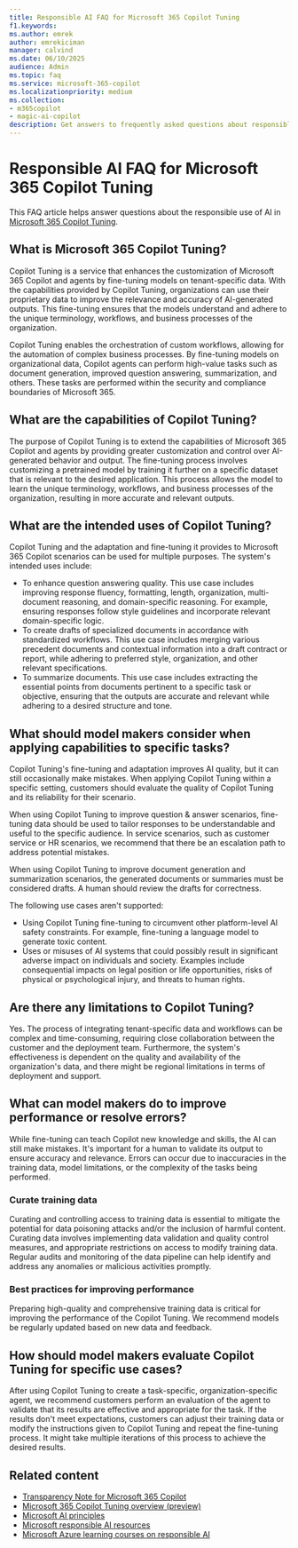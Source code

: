 ```yaml
---
title: Responsible AI FAQ for Microsoft 365 Copilot Tuning
f1.keywords:
ms.author: emrek
author: emrekiciman
manager: calvind
ms.date: 06/10/2025
audience: Admin
ms.topic: faq
ms.service: microsoft-365-copilot
ms.localizationpriority: medium
ms.collection:
- m365copilot
- magic-ai-copilot
description: Get answers to frequently asked questions about responsible AI and Microsoft 365 Copilot Tuning
---
```


# Responsible AI FAQ for Microsoft 365 Copilot Tuning

<!-- cSpell:ignore calvind emrek emrekiciman pretrained -->

This FAQ article helps answer questions about the responsible use of AI in [Microsoft 365 Copilot Tuning](copilot-tuning-overview.md).

## What is Microsoft 365 Copilot Tuning?

Copilot Tuning is a service that enhances the customization of Microsoft 365 Copilot and agents by fine-tuning models on tenant-specific data. With the capabilities provided by Copilot Tuning, organizations can use their proprietary data to improve the relevance and accuracy of AI-generated outputs. This fine-tuning ensures that the models understand and adhere to the unique terminology, workflows, and business processes of the organization.

Copilot Tuning enables the orchestration of custom workflows, allowing for the automation of complex business processes. By fine-tuning models on organizational data, Copilot agents can perform high-value tasks such as document generation, improved question answering, summarization, and others. These tasks are performed within the security and compliance boundaries of Microsoft 365.

## What are the capabilities of Copilot Tuning?

The purpose of Copilot Tuning is to extend the capabilities of Microsoft 365 Copilot and agents by providing greater customization and control over AI-generated behavior and output. The fine-tuning process involves customizing a pretrained model by training it further on a specific dataset that is relevant to the desired application. This process allows the model to learn the unique terminology, workflows, and business processes of the organization, resulting in more accurate and relevant outputs.

## What are the intended uses of Copilot Tuning?

Copilot Tuning and the adaptation and fine-tuning it provides to Microsoft 365 Copilot scenarios can be used for multiple purposes. The system's intended uses include:

- To enhance question answering quality. This use case includes improving response fluency, formatting, length, organization, multi-document reasoning, and domain-specific reasoning. For example, ensuring responses follow style guidelines and incorporate relevant domain-specific logic.
- To create drafts of specialized documents in accordance with standardized workflows. This use case includes merging various precedent documents and contextual information into a draft contract or report, while adhering to preferred style, organization, and other relevant specifications.
- To summarize documents. This use case includes extracting the essential points from documents pertinent to a specific task or objective, ensuring that the outputs are accurate and relevant while adhering to a desired structure and tone.

## What should model makers consider when applying capabilities to specific tasks?

Copilot Tuning's fine-tuning and adaptation improves AI quality, but it can still occasionally make mistakes. When applying Copilot Tuning within a specific setting, customers should evaluate the quality of Copilot Tuning and its reliability for their scenario.

When using Copilot Tuning to improve question & answer scenarios, fine-tuning data should be used to tailor responses to be understandable and useful to the specific audience. In service scenarios, such as customer service or HR scenarios, we recommend that there be an escalation path to address potential mistakes.

When using Copilot Tuning to improve document generation and summarization scenarios, the generated documents or summaries must be considered drafts. A human should review the drafts for correctness.

The following use cases aren't supported:

- Using Copilot Tuning fine-tuning to circumvent other platform-level AI safety constraints. For example, fine-tuning a language model to generate toxic content.
- Uses or misuses of AI systems that could possibly result in significant adverse impact on individuals and society. Examples include consequential impacts on legal position or life opportunities, risks of physical or psychological injury, and threats to human rights.

## Are there any limitations to Copilot Tuning?

Yes. The process of integrating tenant-specific data and workflows can be complex and time-consuming, requiring close collaboration between the customer and the deployment team. Furthermore, the system's effectiveness is dependent on the quality and availability of the organization's data, and there might be regional limitations in terms of deployment and support.

## What can model makers do to improve performance or resolve errors?

While fine-tuning can teach Copilot new knowledge and skills, the AI can still make mistakes. It's important for a human to validate its output to ensure accuracy and relevance. Errors can occur due to inaccuracies in the training data, model limitations, or the complexity of the tasks being performed.

### Curate training data

Curating and controlling access to training data is essential to mitigate the potential for data poisoning attacks and/or the inclusion of harmful content. Curating data involves implementing data validation and quality control measures, and appropriate restrictions on access to modify training data. Regular audits and monitoring of the data pipeline can help identify and address any anomalies or malicious activities promptly.

### Best practices for improving performance

Preparing high-quality and comprehensive training data is critical for improving the performance of the Copilot Tuning. We recommend models be regularly updated based on new data and feedback.

## How should model makers evaluate Copilot Tuning for specific use cases?

After using Copilot Tuning to create a task-specific, organization-specific agent, we recommend customers perform an evaluation of the agent to validate that its results are effective and appropriate for the task. If the results don't meet expectations, customers can adjust their training data or modify the instructions given to Copilot Tuning and repeat the fine-tuning process. It might take multiple iterations of this process to achieve the desired results.

## Related content

- [Transparency Note for Microsoft 365 Copilot](microsoft-365-copilot-transparency-note.md)
- [Microsoft 365 Copilot Tuning overview (preview)](copilot-tuning-overview.md)
- [Microsoft AI principles](https://www.microsoft.com/ai/responsible-ai)
- [Microsoft responsible AI resources](https://www.microsoft.com/ai/responsible-ai-resources)
- [Microsoft Azure learning courses on responsible AI](/ai)

